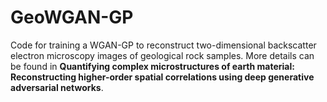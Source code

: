 # GeoWGAN-GP
Code for training a WGAN-GP to reconstruct two-dimensional backscatter electron microscopy images of geological rock samples. More details can be found in **Quantifying complex microstructures of earth material: Reconstructing higher-order spatial correlations using deep generative adversarial networks**.
